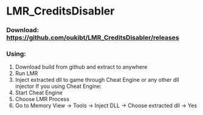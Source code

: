 # LMR_CreditsDisabler

### Download: https://github.com/oukibt/LMR_CreditsDisabler/releases

### Using:
1. Download build from github and extract to anywhere
2. Run LMR
3. Inject extracted dll to game through Cheat Engine or any other dll injector
  If you using Cheat Engine:
  1. Start Cheat Engine
  2. Choose LMR Process
  3. Go to Memory View -> Tools -> Inject DLL -> Choose extracted dll -> Yes
